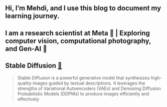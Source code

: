  
## Hi, I’m Mehdi, and I use this blog to document my learning journey. 
## I am a research scientist at Meta 🧠 | Exploring computer vision, computational photography, and Gen-AI 🚀






## Stable Diffusion [🔗](posts/StableDiffusion.md) 
> Stable Diffusion is a powerful generative model that synthesizes high-quality images guided by textual descriptions. It leverages the strengths of Variational Autoencoders (VAEs) and Denoising Diffusion Probabilistic Models (DDPMs) to produce images efficiently and effectively

